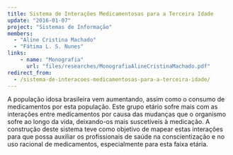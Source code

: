 ```yaml
---
title: Sistema de Interações Medicamentosas para a Terceira Idade
update: "2016-01-07"
project: "Sistemas de Informação"
members:
  - "Aline Cristina Machado"
  - "Fátima L. S. Nunes"
links:
    - name: "Monografia"
      url: "files/researches/MonografiaAlineCristinaMachado.pdf"
redirect_from:
  - /sistema-de-interacoes-medicamentosas-para-a-terceira-idade/
---
```


A população idosa brasileira vem aumentando, assim como o consumo de medicamentos por esta população. Este grupo etário sofre mais com as interações entre medicamentos por causa das mudanças que o organismo sofre ao longo da vida, deixando-os mais suscetíveis à medicação. A construção deste sistema teve como objetivo de mapear estas interações para que possa auxiliar os profissionais de saúde na conscientização e no uso racional de medicamentos, especialmente para esta faixa etária.
